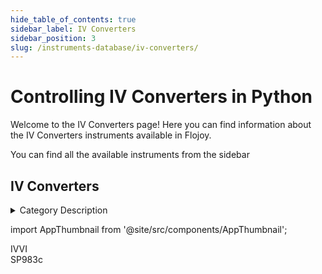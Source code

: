 ```yaml
--- 
hide_table_of_contents: true
sidebar_label: IV Converters
sidebar_position: 3
slug: /instruments-database/iv-converters/
---
```


# Controlling IV Converters in Python

Welcome to the IV Converters page! Here you can find information about the IV Converters instruments available in Flojoy.

You can find all the available instruments from the sidebar


## IV Converters 

<details> 
<summary>Category Description</summary> 
An I/V-convertor is intended to convert the current from a DAC (Digital Analog Convertor) into an analog voltage and to filter this signal to keep out the alias frequencies 
</details> 

<!-- Custom component -->
import AppThumbnail from '@site/src/components/AppThumbnail';

<div className="flex flex-wrap">

<div>
    <AppThumbnail 
        path='/instruments-database/iv-converters/qutech/ivvi'
        img='https://res.cloudinary.com/dhopxs1y3/image/upload/w_600,q_auto,f_auto/v1692395733/Instruments/IV%20Converters/IVVI/file.jpg'
    >
        IVVI
    </AppThumbnail>
</div>

<div>
    <AppThumbnail 
        path='/instruments-database/iv-converters/basel/sp983c'
        img='https://res.cloudinary.com/dhopxs1y3/image/upload/w_600,q_auto,f_auto/v1692639467/Instruments/IV%20Converters/SP983c/file.jpg'
    >
        SP983c
    </AppThumbnail>
</div>
</div>